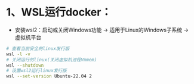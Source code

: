 # 1、WSL运行docker：

- 安装wsl2：启动或关闭Windows功能 -> 适用于Linux的Windows子系统 -> 虚拟机平台

```bash
# 查看当前安全的linux发行版
wsl -l -v
# 关闭运行的linux(关闭虚拟机进程Vmmem)
wsl --shutdown
# 设置wsl2运行linux发行版
wsl --set-version Ubuntu-22.04 2
```

